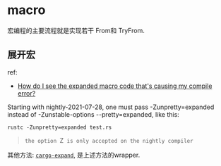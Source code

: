 # macro
宏编程的主要流程就是实现若干 From和 TryFrom.

## 展开宏
ref:
- [How do I see the expanded macro code that's causing my compile error?](https://stackoverflow.com/questions/28580386/how-do-i-see-the-expanded-macro-code-thats-causing-my-compile-error)

Starting with nightly-2021-07-28, one must pass -Zunpretty=expanded instead of -Zunstable-options --pretty=expanded, like this:

`rustc -Zunpretty=expanded test.rs`

> `the option `Z` is only accepted on the nightly compiler`


其他方法: [`cargo-expand`](https://github.com/dtolnay/cargo-expand), 是上述方法的wrapper.